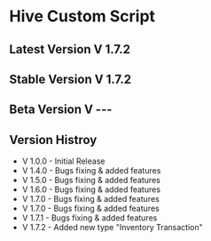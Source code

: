 # **Hive Custom Script**

## **Latest Version V 1.7.2**
## **Stable Version V 1.7.2**
## **Beta Version V ---**

## **Version Histroy**

-  V 1.0.0 - Initial Release
-  V 1.4.0 - Bugs fixing & added features
-  V 1.5.0 - Bugs fixing & added features
-  V 1.6.0 - Bugs fixing & added features
-  V 1.7.0 - Bugs fixing & added features
-  V 1.7.0 - Bugs fixing & added features
  -  V 1.7.1 - Bugs fixing & added features
  -  V 1.7.2 - Added new type "Inventory Transaction"
